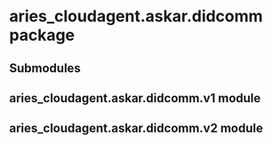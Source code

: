 # aries_cloudagent.askar.didcomm package

## Submodules

## aries_cloudagent.askar.didcomm.v1 module

## aries_cloudagent.askar.didcomm.v2 module
